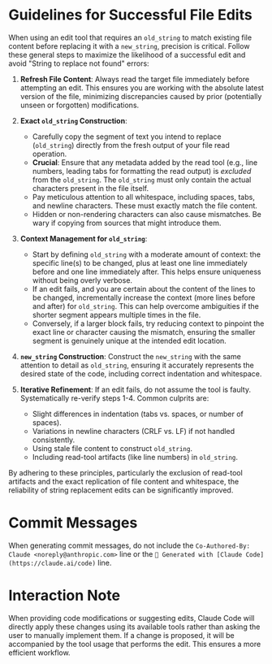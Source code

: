 # Guidelines for Successful File Edits

When using an edit tool that requires an `old_string` to match existing file content before replacing it with a `new_string`, precision is critical. Follow these general steps to maximize the likelihood of a successful edit and avoid "String to replace not found" errors:

1.  **Refresh File Content**: Always read the target file immediately before attempting an edit. This ensures you are working with the absolute latest version of the file, minimizing discrepancies caused by prior (potentially unseen or forgotten) modifications.

2.  **Exact `old_string` Construction**:
    *   Carefully copy the segment of text you intend to replace (`old_string`) directly from the fresh output of your file read operation.
    *   **Crucial**: Ensure that any metadata added by the read tool (e.g., line numbers, leading tabs for formatting the read output) is *excluded* from the `old_string`. The `old_string` must only contain the actual characters present in the file itself.
    *   Pay meticulous attention to all whitespace, including spaces, tabs, and newline characters. These must exactly match the file content.
    *   Hidden or non-rendering characters can also cause mismatches. Be wary if copying from sources that might introduce them.

3.  **Context Management for `old_string`**:
    *   Start by defining `old_string` with a moderate amount of context: the specific line(s) to be changed, plus at least one line immediately before and one line immediately after. This helps ensure uniqueness without being overly verbose.
    *   If an edit fails, and you are certain about the content of the lines to be changed, incrementally increase the context (more lines before and after) for `old_string`. This can help overcome ambiguities if the shorter segment appears multiple times in the file.
    *   Conversely, if a larger block fails, try reducing context to pinpoint the exact line or character causing the mismatch, ensuring the smaller segment is genuinely unique at the intended edit location.

4.  **`new_string` Construction**: Construct the `new_string` with the same attention to detail as `old_string`, ensuring it accurately represents the desired state of the code, including correct indentation and whitespace.

5.  **Iterative Refinement**: If an edit fails, do not assume the tool is faulty. Systematically re-verify steps 1-4. Common culprits are:
    *   Slight differences in indentation (tabs vs. spaces, or number of spaces).
    *   Variations in newline characters (CRLF vs. LF) if not handled consistently.
    *   Using stale file content to construct `old_string`.
    *   Including read-tool artifacts (like line numbers) in `old_string`.

By adhering to these principles, particularly the exclusion of read-tool artifacts and the exact replication of file content and whitespace, the reliability of string replacement edits can be significantly improved.

# Commit Messages

When generating commit messages, do not include the `Co-Authored-By: Claude <noreply@anthropic.com>` line or the `🤖 Generated with [Claude Code](https://claude.ai/code)` line.

# Interaction Note

When providing code modifications or suggesting edits, Claude Code will directly apply these changes using its available tools rather than asking the user to manually implement them. If a change is proposed, it will be accompanied by the tool usage that performs the edit. This ensures a more efficient workflow.
